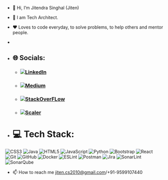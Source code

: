 - 👋 Hi, I’m Jitendra Singhal (Jiten)
- 👀 I am Tech Architect.
- :heart: Loves to code everyday, to solve problems, to help others and mentor people.
- 

- ## 🌐 Socials:
  - ### [![LinkedIn](https://img.shields.io/badge/LinkedIn-%230077B5.svg?logo=linkedin&logoColor=white)](https://www.linkedin.com/in/jitendra-singhal/) 
  - ### [![Medium](https://img.shields.io/badge/Medium-12100E?logo=medium&logoColor=white)](https://medium.com/@jiten.cs2010)
  - ### [![StackOverFLow](https://img.shields.io/badge/StackOverFLow-12100E?logo=StackOverFLow&logoColor=green)](https://medium.com/@jiten.cs2010)
  - ### [![Scaler](https://img.shields.io/badge/Scaler-12100E?logo=Scaler&logoColor=red)](https://medium.com/@jiten.cs2010) 

- # 💻 Tech Stack:
![CSS3](https://img.shields.io/badge/css3-%231572B6.svg?style=for-the-badge&logo=css3&logoColor=white) 
![Java](https://img.shields.io/badge/java-%23ED8B00.svg?style=for-the-badge&logo=openjdk&logoColor=white) 
![HTML5](https://img.shields.io/badge/html5-%23E34F26.svg?style=for-the-badge&logo=html5&logoColor=white) 
![JavaScript](https://img.shields.io/badge/javascript-%23323330.svg?style=for-the-badge&logo=javascript&logoColor=%23F7DF1E) 
![Python](https://img.shields.io/badge/python-3670A0?style=for-the-badge&logo=python&logoColor=ffdd54) 
![Bootstrap](https://img.shields.io/badge/bootstrap-%238511FA.svg?style=for-the-badge&logo=bootstrap&logoColor=white) 
![React](https://img.shields.io/badge/react-%2320232a.svg?style=for-the-badge&logo=react&logoColor=%2361DAFB) 
![Git](https://img.shields.io/badge/git-%23F05033.svg?style=for-the-badge&logo=git&logoColor=white) 
![GitHub](https://img.shields.io/badge/github-%23121011.svg?style=for-the-badge&logo=github&logoColor=white) 
![Docker](https://img.shields.io/badge/docker-%230db7ed.svg?style=for-the-badge&logo=docker&logoColor=white) 
![ESLint](https://img.shields.io/badge/ESLint-4B3263?style=for-the-badge&logo=eslint&logoColor=white) 
![Postman](https://img.shields.io/badge/Postman-FF6C37?style=for-the-badge&logo=postman&logoColor=white) 
![Jira](https://img.shields.io/badge/jira-%230A0FFF.svg?style=for-the-badge&logo=jira&logoColor=white)
![SonarLint](https://img.shields.io/badge/SonarLint-CB2029?style=for-the-badge&logo=SONARLINT&logoColor=white) 
![SonarQube](https://img.shields.io/badge/SonarQube-black?style=for-the-badge&logo=sonarqube&logoColor=4E9BCD)



- 📫 How to reach me jiten.cs2010@gmail.com/+91-9599107440
